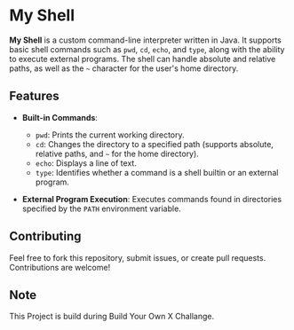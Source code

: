 # My Shell

**My Shell** is a custom command-line interpreter written in Java. It supports basic shell commands such as `pwd`, `cd`, `echo`, and `type`, along with the ability to execute external programs. The shell can handle absolute and relative paths, as well as the `~` character for the user's home directory.

## Features

- **Built-in Commands**: 
  - `pwd`: Prints the current working directory.
  - `cd`: Changes the directory to a specified path (supports absolute, relative paths, and `~` for the home directory).
  - `echo`: Displays a line of text.
  - `type`: Identifies whether a command is a shell builtin or an external program.

- **External Program Execution**: Executes commands found in directories specified by the `PATH` environment variable.

## Contributing

Feel free to fork this repository, submit issues, or create pull requests. Contributions are welcome!

## Note
This Project is build during Build Your Own X Challange.
